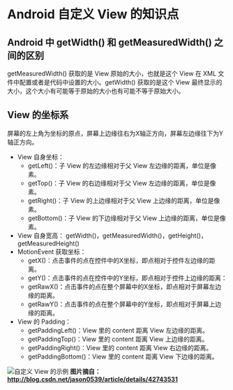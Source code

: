 # Android 自定义 View 的知识点
## Android 中 getWidth() 和 getMeasuredWidth() 之间的区别
getMeasuredWidth() 获取的是 View 原始的大小，也就是这个 View 在 XML 文件中配置或者是代码中设置的大小。getWidth() 获取的是这个 View 最终显示的大小，这个大小有可能等于原始的大小也有可能不等于原始大小。

## View 的坐标系
屏幕的左上角为坐标的原点，屏幕上边缘往右为X轴正方向，屏幕左边缘往下为Y轴正方向。

- View 自身坐标：
    - getLeft()：子 View 的左边缘相对于父 View 左边缘的距离，单位是像素。
    - getTop()：子 View 的右边缘相对于父 View 左边缘的距离，单位是像素。
    - getRight()：子 View 的上边缘相对于父 View 上边缘的距离，单位是像素。
    - getBottom()：子 View 的下边缘相对于父 View 上边缘的距离，单位是像素。
- View 自身宽高： getWidth()，getMeasuredWidth()，getHeight()，getMeasuredHeight()
- MotionEvent 获取坐标：
    - getX()：点击事件的点在控件中的X坐标，即点相对于控件左边缘的距离。
    - getY()：点击事件的点在控件中的Y坐标，即点相对于控件上边缘的距离：
    - getRawX()：点击事件的点在整个屏幕中的X坐标，即点相对于屏幕左边缘的距离。
    - getRawY()：点击事件的点在整个屏幕中的Y坐标，即点相对于屏幕上边缘的距离。
- View 的 Padding：
    - getPaddingLeft()：View 里的 content 距离 View 左边缘的距离。
    - getPaddingTop()：View 里的 content 距离 View 上边缘的距离。
    - getPaddingRight()：View 里的 content 距离 View 右边缘的距离。
    - getPaddingBottom()：View 里的 content 距离 View 下边缘的距离。

![  
自定义 View 的示例](http://7xq2jk.com1.z0.glb.clouddn.com/%E8%87%AA%E5%AE%9A%E4%B9%89%20View%20%E7%9A%84%E7%A4%BA%E4%BE%8B.png)
**图片摘自：http://blog.csdn.net/jason0539/article/details/42743531**



